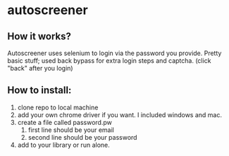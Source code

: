 # autoscreener
## How it works?
Autoscreener uses selenium to login via the password you provide. Pretty basic stuff; used back bypass for extra login steps and captcha. (click "back" after you login)

## How to install:
1. clone repo to local machine
2. add your own chrome driver if you want. I included windows and mac. 
3. create a file called password.pw
    1. first line should be your email
    2. second line should be your password
4. add to your library or run alone.  